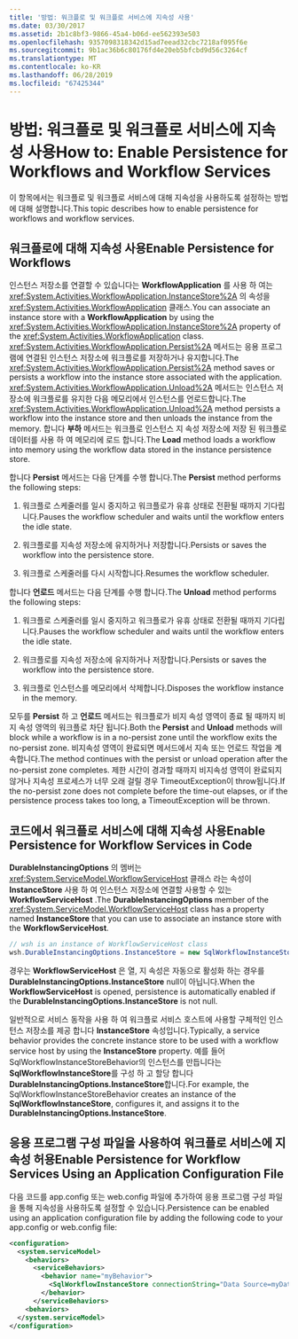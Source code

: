 ```yaml
---
title: '방법: 워크플로 및 워크플로 서비스에 지속성 사용'
ms.date: 03/30/2017
ms.assetid: 2b1c8bf3-9866-45a4-b06d-ee562393e503
ms.openlocfilehash: 9357098318342d15ad7eead32cbc7218af095f6e
ms.sourcegitcommit: 9b1ac36b6c80176fd4e20eb5bfcbd9d56c3264cf
ms.translationtype: MT
ms.contentlocale: ko-KR
ms.lasthandoff: 06/28/2019
ms.locfileid: "67425344"
---
```

# <a name="how-to-enable-persistence-for-workflows-and-workflow-services"></a><span data-ttu-id="9a630-102">방법: 워크플로 및 워크플로 서비스에 지속성 사용</span><span class="sxs-lookup"><span data-stu-id="9a630-102">How to: Enable Persistence for Workflows and Workflow Services</span></span>

<span data-ttu-id="9a630-103">이 항목에서는 워크플로 및 워크플로 서비스에 대해 지속성을 사용하도록 설정하는 방법에 대해 설명합니다.</span><span class="sxs-lookup"><span data-stu-id="9a630-103">This topic describes how to enable persistence for workflows and workflow services.</span></span>

## <a name="enable-persistence-for-workflows"></a><span data-ttu-id="9a630-104">워크플로에 대해 지속성 사용</span><span class="sxs-lookup"><span data-stu-id="9a630-104">Enable Persistence for Workflows</span></span>

<span data-ttu-id="9a630-105">인스턴스 저장소를 연결할 수 있습니다는 **WorkflowApplication** 를 사용 하 여는 <xref:System.Activities.WorkflowApplication.InstanceStore%2A> 의 속성을 <xref:System.Activities.WorkflowApplication> 클래스.</span><span class="sxs-lookup"><span data-stu-id="9a630-105">You can associate an instance store with a **WorkflowApplication** by using the <xref:System.Activities.WorkflowApplication.InstanceStore%2A> property of the <xref:System.Activities.WorkflowApplication> class.</span></span> <span data-ttu-id="9a630-106"><xref:System.Activities.WorkflowApplication.Persist%2A> 메서드는 응용 프로그램에 연결된 인스턴스 저장소에 워크플로를 저장하거나 유지합니다.</span><span class="sxs-lookup"><span data-stu-id="9a630-106">The <xref:System.Activities.WorkflowApplication.Persist%2A> method saves or persists a workflow into the instance store associated with the application.</span></span> <span data-ttu-id="9a630-107"><xref:System.Activities.WorkflowApplication.Unload%2A> 메서드는 인스턴스 저장소에 워크플로를 유지한 다음 메모리에서 인스턴스를 언로드합니다.</span><span class="sxs-lookup"><span data-stu-id="9a630-107">The <xref:System.Activities.WorkflowApplication.Unload%2A> method persists a workflow into the instance store and then unloads the instance from the memory.</span></span> <span data-ttu-id="9a630-108">합니다 **부하** 메서드는 워크플로 인스턴스 지 속성 저장소에 저장 된 워크플로 데이터를 사용 하 여 메모리에 로드 합니다.</span><span class="sxs-lookup"><span data-stu-id="9a630-108">The **Load** method loads a workflow into memory using the workflow data stored in the instance persistence store.</span></span>

<span data-ttu-id="9a630-109">합니다 **Persist** 메서드는 다음 단계를 수행 합니다.</span><span class="sxs-lookup"><span data-stu-id="9a630-109">The **Persist** method performs the following steps:</span></span>

1. <span data-ttu-id="9a630-110">워크플로 스케줄러를 일시 중지하고 워크플로가 유휴 상태로 전환될 때까지 기다립니다.</span><span class="sxs-lookup"><span data-stu-id="9a630-110">Pauses the workflow scheduler and waits until the workflow enters the idle state.</span></span>

2. <span data-ttu-id="9a630-111">워크플로를 지속성 저장소에 유지하거나 저장합니다.</span><span class="sxs-lookup"><span data-stu-id="9a630-111">Persists or saves the workflow into the persistence store.</span></span>

3. <span data-ttu-id="9a630-112">워크플로 스케줄러를 다시 시작합니다.</span><span class="sxs-lookup"><span data-stu-id="9a630-112">Resumes the workflow scheduler.</span></span>

 <span data-ttu-id="9a630-113">합니다 **언로드** 메서드는 다음 단계를 수행 합니다.</span><span class="sxs-lookup"><span data-stu-id="9a630-113">The **Unload** method performs the following steps:</span></span>

1. <span data-ttu-id="9a630-114">워크플로 스케줄러를 일시 중지하고 워크플로가 유휴 상태로 전환될 때까지 기다립니다.</span><span class="sxs-lookup"><span data-stu-id="9a630-114">Pauses the workflow scheduler and waits until the workflow enters the idle state.</span></span>

2. <span data-ttu-id="9a630-115">워크플로를 지속성 저장소에 유지하거나 저장합니다.</span><span class="sxs-lookup"><span data-stu-id="9a630-115">Persists or saves the workflow into the persistence store.</span></span>

3. <span data-ttu-id="9a630-116">워크플로 인스턴스를 메모리에서 삭제합니다.</span><span class="sxs-lookup"><span data-stu-id="9a630-116">Disposes the workflow instance in the memory.</span></span>

<span data-ttu-id="9a630-117">모두를 **Persist** 하 고 **언로드** 메서드는 워크플로가 비지 속성 영역이 종료 될 때까지 비지 속성 영역의 워크플로 차단 됩니다.</span><span class="sxs-lookup"><span data-stu-id="9a630-117">Both the **Persist** and **Unload** methods will block while a workflow is in a no-persist zone until the workflow exits the no-persist zone.</span></span> <span data-ttu-id="9a630-118">비지속성 영역이 완료되면 메서드에서 지속 또는 언로드 작업을 계속합니다.</span><span class="sxs-lookup"><span data-stu-id="9a630-118">The method continues with the persist or unload operation after the no-persist zone completes.</span></span> <span data-ttu-id="9a630-119">제한 시간이 경과할 때까지 비지속성 영역이 완료되지 않거나 지속성 프로세스가 너무 오래 걸릴 경우 TimeoutException이 throw됩니다.</span><span class="sxs-lookup"><span data-stu-id="9a630-119">If the no-persist zone does not complete before the time-out elapses, or if the persistence process takes too long, a TimeoutException will be thrown.</span></span>

## <a name="enable-persistence-for-workflow-services-in-code"></a><span data-ttu-id="9a630-120">코드에서 워크플로 서비스에 대해 지속성 사용</span><span class="sxs-lookup"><span data-stu-id="9a630-120">Enable Persistence for Workflow Services in Code</span></span>

<span data-ttu-id="9a630-121">**DurableInstancingOptions** 의 멤버는 <xref:System.ServiceModel.WorkflowServiceHost> 클래스 라는 속성이 **InstanceStore** 사용 하 여 인스턴스 저장소에 연결할 사용할 수 있는 **WorkflowServiceHost** .</span><span class="sxs-lookup"><span data-stu-id="9a630-121">The **DurableInstancingOptions** member of the <xref:System.ServiceModel.WorkflowServiceHost> class has a property named **InstanceStore** that you can use to associate an instance store with the **WorkflowServiceHost**.</span></span>

```csharp
// wsh is an instance of WorkflowServiceHost class
wsh.DurableInstancingOptions.InstanceStore = new SqlWorkflowInstanceStore();
```

<span data-ttu-id="9a630-122">경우는 **WorkflowServiceHost** 은 열, 지 속성은 자동으로 활성화 하는 경우를 **DurableInstancingOptions.InstanceStore** null이 아닙니다.</span><span class="sxs-lookup"><span data-stu-id="9a630-122">When the **WorkflowServiceHost** is opened, persistence is automatically enabled if the **DurableInstancingOptions.InstanceStore** is not null.</span></span>

<span data-ttu-id="9a630-123">일반적으로 서비스 동작을 사용 하 여 워크플로 서비스 호스트에 사용할 구체적인 인스턴스 저장소를 제공 합니다 **InstanceStore** 속성입니다.</span><span class="sxs-lookup"><span data-stu-id="9a630-123">Typically, a service behavior provides the concrete instance store to be used with a workflow service host by using the **InstanceStore** property.</span></span> <span data-ttu-id="9a630-124">예를 들어 SqlWorkflowInstanceStoreBehavior의 인스턴스를 만듭니다는 **SqlWorkflowInstanceStore**를 구성 하 고 할당 합니다 **DurableInstancingOptions.InstanceStore**합니다.</span><span class="sxs-lookup"><span data-stu-id="9a630-124">For example, the SqlWorkflowInstanceStoreBehavior creates an instance of the **SqlWorkflowInstanceStore**, configures it, and assigns it to the **DurableInstancingOptions.InstanceStore**.</span></span>

## <a name="enable-persistence-for-workflow-services-using-an-application-configuration-file"></a><span data-ttu-id="9a630-125">응용 프로그램 구성 파일을 사용하여 워크플로 서비스에 지속성 허용</span><span class="sxs-lookup"><span data-stu-id="9a630-125">Enable Persistence for Workflow Services Using an Application Configuration File</span></span>

<span data-ttu-id="9a630-126">다음 코드를 app.config 또는 web.config 파일에 추가하여 응용 프로그램 구성 파일을 통해 지속성을 사용하도록 설정할 수 있습니다.</span><span class="sxs-lookup"><span data-stu-id="9a630-126">Persistence can be enabled using an application configuration file by adding the following code to your app.config or web.config file:</span></span>

```xml
<configuration>
  <system.serviceModel>
    <behaviors>
      <serviceBehaviors>
        <behavior name="myBehavior">
          <SqlWorkflowInstanceStore connectionString="Data Source=myDatabaseServer;Initial Catalog=myPersistenceDatabase">
        </behavior>
      </serviceBehaviors>
    <behaviors>
  </system.serviceModel>
</configuration>
```
